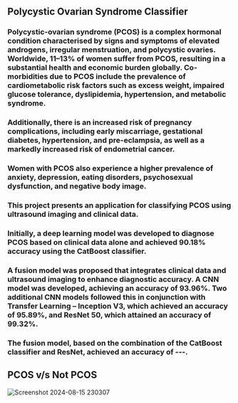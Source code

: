 ## Polycystic Ovarian Syndrome Classifier

### Polycystic-ovarian syndrome (PCOS) is a complex hormonal condition characterised by signs and symptoms of elevated androgens, irregular menstruation, and polycystic ovaries. Worldwide, 11–13% of women suffer from PCOS, resulting in a substantial health and economic burden globally. Co-morbidities due to PCOS include the prevalence of cardiometabolic risk factors such as excess weight, impaired glucose tolerance, dyslipidemia, hypertension, and metabolic syndrome. 
### Additionally, there is an increased risk of pregnancy complications, including early miscarriage, gestational diabetes, hypertension, and pre-eclampsia, as well as a markedly increased risk of endometrial cancer.
### Women with PCOS also experience a higher prevalence of anxiety, depression, eating disorders, psychosexual dysfunction, and negative body image.
### This project presents an application for classifying PCOS using ultrasound imaging and clinical data. 
### Initially, a deep learning model was developed to diagnose PCOS based on clinical data alone and achieved 90.18% accuracy using the CatBoost classifier. 
### A fusion model was proposed that integrates clinical data and ultrasound imaging to enhance diagnostic accuracy. A CNN model was developed, achieving an accuracy of 93.96%. Two additional CNN models followed this in conjunction with Transfer Learning – Inception V3, which achieved an accuracy of 95.89%, and ResNet 50, which attained an accuracy of 99.32%.
### The fusion model, based on the combination of the CatBoost classifier and ResNet, achieved an accuracy of ---.

## PCOS v/s Not PCOS
![Screenshot 2024-08-15 230307](https://github.com/user-attachments/assets/3fcf9772-362a-4fa4-926a-16c3060515cd)

